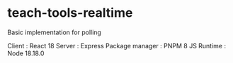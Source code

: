 # teach-tools-realtime

Basic implementation for polling

Client : React 18
Server : Express
Package manager : PNPM 8
JS Runtime : Node 18.18.0
